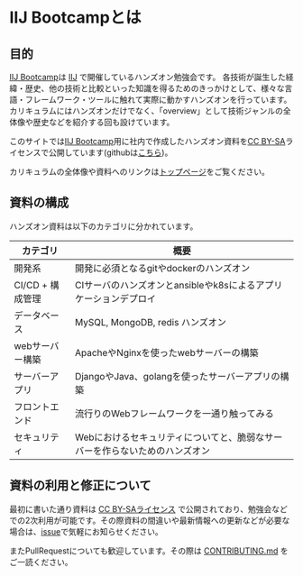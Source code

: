 # IIJ Bootcampとは

## 目的

[IIJ Bootcamp](/)は [IIJ](https://www.iij.ad.jp/) で開催しているハンズオン勉強会です。
各技術が誕生した経緯・歴史、他の技術と比較といった知識を得るためのきっかけとして、様々な言語・フレームワーク・ツールに触れて実際に動かすハンズオンを行っています。
カリキュラムにはハンズオンだけでなく、「overview」として技術ジャンルの全体像や歴史などを紹介する回も設けています。

このサイトでは[IIJ Bootcamp](/)用に社内で作成したハンズオン資料を[CC BY-SA](https://creativecommons.org/licenses/by-sa/4.0/)ライセンスで公開しています(githubは[こちら](https://github.com/iij/bootcamp))。

カリキュラムの全体像や資料へのリンクは[トップページ](/)をご覧ください。

## 資料の構成

ハンズオン資料は以下のカテゴリに分かれています。

| カテゴリ         | 概要                                                                        |
| ---------------- | --------------------------------------------------------------------------- |
| 開発系           | 開発に必須となるgitやdockerのハンズオン                                     |
| CI/CD + 構成管理 | CIサーバのハンズオンとansibleやk8sによるアプリケーションデプロイ            |
| データベース     | MySQL, MongoDB, redis ハンズオン                                            |
| webサーバー構築  | ApacheやNginxを使ったwebサーバーの構築                                      |
| サーバーアプリ   | DjangoやJava、golangを使ったサーバーアプリの構築                            |
| フロントエンド   | 流行りのWebフレームワークを一通り触ってみる                                 |
| セキュリティ     | Webにおけるセキュリティについてと、脆弱なサーバーを作らないためのハンズオン |

## 資料の利用と修正について

最初に書いた通り資料は [CC BY-SAライセンス](https://github.com/iij/bootcamp/blob/master/LICENSE.md) で公開されており、勉強会などでの2次利用が可能です。その際資料の間違いや最新情報への更新などが必要な場合は、[issue](https://github.com/iij/bootcamp/issues)で気軽にお知らせください。

またPullRequestについても歓迎しています。その際は [CONTRIBUTING.md](https://github.com/iij/bootcamp/blob/master/CONTRIBUTING.md) をご一読ください。

